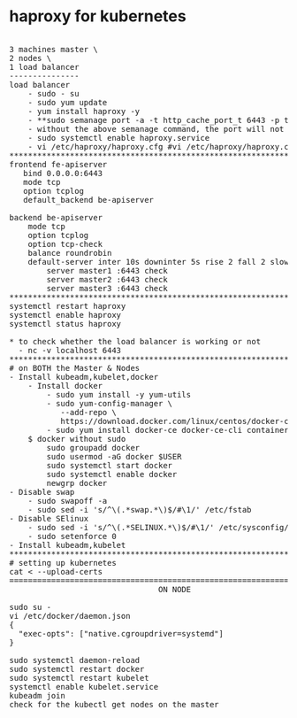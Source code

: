# haproxy for kubernetes 
<pre> 
3 machines master \
2 nodes \
1 load balancer
---------------
load balancer
	- sudo - su
	- sudo yum update
	- yum install haproxy -y
    - **sudo semanage port -a -t http_cache_port_t 6443 -p tcp** # 6443 is the default haproxy port
    - without the above semanage command, the port will not be available for use
    - sudo systemctl enable haproxy.service
	- vi /etc/haproxy/haproxy.cfg #vi /etc/haproxy/haproxy.cfg from the site
********************************************************************************
frontend fe-apiserver
   bind 0.0.0.0:6443
   mode tcp
   option tcplog
   default_backend be-apiserver

backend be-apiserver
    mode tcp
    option tcplog
    option tcp-check
    balance roundrobin
    default-server inter 10s downinter 5s rise 2 fall 2 slowstart 60s maxconn 250 maxqueue 256 weight 100
        server master1 <master_kube_private_ip>:6443 check
        server master2 <master_kube_private_ip>:6443 check
        server master3 <master_kube_private_ip>:6443 check
********************************************************************************
systemctl restart haproxy
systemctl enable haproxy
systemctl status haproxy

* to check whether the load balancer is working or not
  - nc -v localhost 6443
********************************************************************************
# on BOTH the Master & Nodes
- Install kubeadm,kubelet,docker
    - Install docker
        - sudo yum install -y yum-utils
        - sudo yum-config-manager \
           --add-repo \
           https://download.docker.com/linux/centos/docker-ce.repo
        - sudo yum install docker-ce docker-ce-cli containerd.io docker-compose-plugin
    $ docker without sudo
        sudo groupadd docker
        sudo usermod -aG docker $USER
        sudo systemctl start docker
        sudo systemctl enable docker
        newgrp docker
- Disable swap
    - sudo swapoff -a
    - sudo sed -i 's/^\(.*swap.*\)$/#\1/' /etc/fstab
- Disable SElinux
    - sudo sed -i 's/^\(.*SELINUX.*\)$/#\1/' /etc/sysconfig/selinux
    - sudo setenforce 0
- Install kubeadm,kubelet
********************************************************************************
# setting up kubernetes
cat <<EOF | sudo tee /etc/yum.repos.d/kubernetes.repo
[kubernetes]
name=Kubernetes
baseurl=https://packages.cloud.google.com/yum/repos/kubernetes-el7-\$basearch
enabled=1
gpgcheck=1
repo_gpgcheck=0
# if we keep this as zero it will install fastly and avoid some errors
gpgkey=https://packages.cloud.google.com/yum/doc/yum-key.gpg https://packages.cloud.google.com/yum/doc/rpm-package-key.gpg
exclude=kubelet kubeadm kubectl
EOF

sudo yum install -y kubelet-1.23.6 kubeadm-1.23.6 kubectl-1.23.6 --disableexcludes=kubernetes
sudo systemctl enable --now kubelet
********************************************************************************
									ON MASTER


# Intialization 

sudo su -

cat <<EOF | sudo tee /etc/modules-load.d/k8s.conf
br_netfilter
EOF

cat <<EOF | sudo tee /etc/sysctl.d/k8s.conf
net.bridge.bridge-nf-call-ip6tables = 1
net.bridge.bridge-nf-call-iptables = 1
EOF
sudo sysctl --system

sed -ie "s/cgroupDriver: systemd/cgroupDriver: cgroupfs/g" /var/lib/kubelet/config.yaml

vi /etc/docker/daemon.json
{
  "exec-opts": ["native.cgroupdriver=systemd"]
}

sudo systemctl daemon-reload
sudo systemctl restart docker

- kubeadm init --control-plane-endpoint <load_balancer_private_ip:6443> --upload-certs
==================================================================
								ON NODE

sudo su -
vi /etc/docker/daemon.json
{
  "exec-opts": ["native.cgroupdriver=systemd"]
}

sudo systemctl daemon-reload
sudo systemctl restart docker
sudo systemctl restart kubelet
systemctl enable kubelet.service
kubeadm join <here>
check for the kubectl get nodes on the master
</pre>

        


